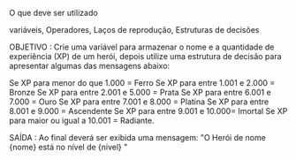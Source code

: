 O que deve ser utilizado

variáveis, Operadores, Laços de reprodução, Estruturas de decisões

OBJETIVO :
Crie uma variável para armazenar o nome e a quantidade de experiência (XP) de um herói, depois utilize uma estrutura de decisão para apresentar algumas das mensagens abaixo:

Se XP para menor do que 1.000 = Ferro
Se XP para entre 1.001 e 2.000 = Bronze 
Se XP para entre 2.001 e 5.000 = Prata Se XP para entre 6.001 e 7.000 = Ouro 
Se XP para entre 7.001 e 8.000 = Platina Se XP para entre 8.001 e 9.000 = Ascendente 
Se XP para entre 9.001 e 10.000= Imortal Se XP para maior ou igual a 10.001 = Radiante.

SAÍDA :
Ao final deverá ser exibida uma mensagem: "O Herói de nome {nome} está no nível de {nivel} "
